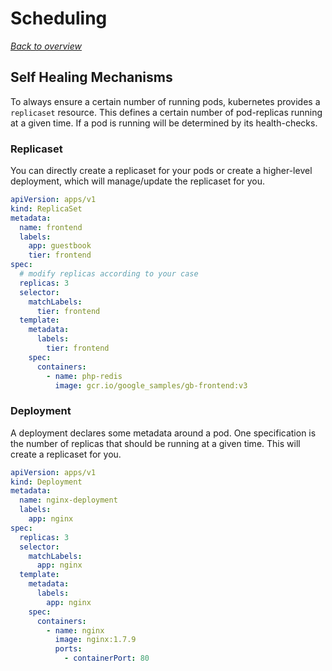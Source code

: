 # Scheduling

[_Back to overview_](README.md)

## Self Healing Mechanisms

To always ensure a certain number of running pods, kubernetes provides a `replicaset` resource.
This defines a certain number of pod-replicas running at a given time. If a pod is running will be determined by its health-checks.

### Replicaset

You can directly create a replicaset for your pods or create a higher-level deployment, which will manage/update the replicaset for you.

```yaml
apiVersion: apps/v1
kind: ReplicaSet
metadata:
  name: frontend
  labels:
    app: guestbook
    tier: frontend
spec:
  # modify replicas according to your case
  replicas: 3
  selector:
    matchLabels:
      tier: frontend
  template:
    metadata:
      labels:
        tier: frontend
    spec:
      containers:
        - name: php-redis
          image: gcr.io/google_samples/gb-frontend:v3
```

### Deployment

A deployment declares some metadata around a pod. One specification is the number of replicas that should be running at a given time. This will create a replicaset for you.

```yaml
apiVersion: apps/v1
kind: Deployment
metadata:
  name: nginx-deployment
  labels:
    app: nginx
spec:
  replicas: 3
  selector:
    matchLabels:
      app: nginx
  template:
    metadata:
      labels:
        app: nginx
    spec:
      containers:
        - name: nginx
          image: nginx:1.7.9
          ports:
            - containerPort: 80
```
